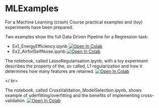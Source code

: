 # MLExamples

For a Machine Learning (crash) Course practical examples and (toy) experiments have been prepared.


Two examples show the full Data Driven Pipeline for a Regression task:
<ul>
	<li> Ex1_EnergyEfficiency.ipynb 
		<a href='https://colab.research.google.com/github/EFPF/MLExamples/blob/main/Ex1_EnergyEfficiency.ipynb'> <img src="https://colab.research.google.com/assets/colab-badge.svg" alt="Open In Colab"/> </a>
	</li>
	<li>Ex2_AirfoilSelfNoise.ipynb 
		<a href='https://colab.research.google.com/github/EFPF/MLExamples/blob/main/Ex2_AirfoilSelfNoise.ipynb'> <img src="https://colab.research.google.com/assets/colab-badge.svg" alt="Open In Colab"/> </a>
	</li>
</ul>
</ br>

The notebook, called LassoRegularisation.ipynb, with a toy experiment describes the property of the, so called, L1 regularization and how it determines how many features are retained.
 <a href='https://colab.research.google.com/github/EFPF/MLExamples/blob/main/LassoRegularisation.ipynb'> <img src="https://colab.research.google.com/assets/colab-badge.svg" alt="Open In Colab"/> </a>

 </ br>


The notebook, called CrossValidation_ModelSelection.ipynb, shows example of uderfitting/overfitting and the benefits of implementing cross-validation.
 <a href='https://colab.research.google.com/github/EFPF/MLExamples/blob/main/CrossValidation_ModelSelection.ipynb'> <img src="https://colab.research.google.com/assets/colab-badge.svg" alt="Open In Colab"/> </a>

 
